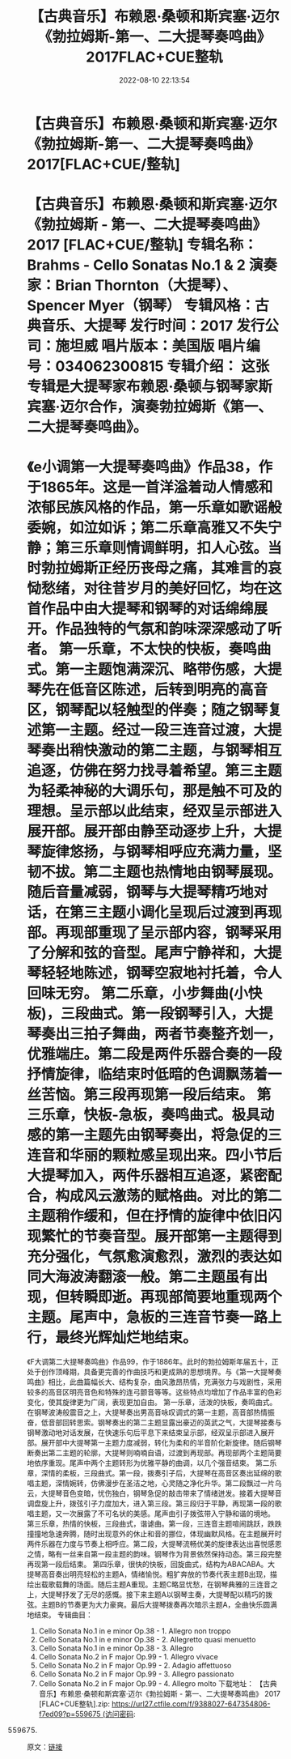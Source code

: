 ﻿---
title: 【古典音乐】布赖恩·桑顿和斯宾塞·迈尔《勃拉姆斯-第一、二大提琴奏鸣曲》2017FLAC+CUE整轨
date: 2022-08-10 22:13:54
categories: 古典音乐、新世纪、纯音雅乐
tags: 纯音雅乐
---
# 【古典音乐】布赖恩·桑顿和斯宾塞·迈尔《勃拉姆斯-第一、二大提琴奏鸣曲》2017[FLAC+CUE/整轨]

【古典音乐】布赖恩·桑顿和斯宾塞·迈尔《勃拉姆斯 - 第一、二大提琴奏鸣曲》 2017
[FLAC+CUE/整轨]
专辑名称：Brahms - Cello Sonatas No.1 & 2
演奏家：Brian Thornton（大提琴）、Spencer Myer（钢琴）
专辑风格：古典音乐、大提琴
发行时间：2017
发行公司：施坦威
唱片版本：美国版
唱片编号：034062300815
专辑介绍：
这张专辑是大提琴家布赖恩·桑顿与钢琴家斯宾塞·迈尔合作，演奏勃拉姆斯《第一、二大提琴奏鸣曲》。
=========================
《e小调第一大提琴奏鸣曲》作品38，作于1865年。这是一首洋溢着动人情感和浓郁民族风格的作品，第一乐章如歌谣般委婉，如泣如诉；第二乐章高雅又不失宁静；第三乐章则情调鲜明，扣人心弦。当时勃拉姆斯正经历丧母之痛，其难言的哀恸愁绪，对往昔岁月的美好回忆，均在这首作品中由大提琴和钢琴的对话绵绵展开。作品独特的气氛和韵味深深感动了听者。
第一乐章，不太快的快板，奏鸣曲式。第一主题饱满深沉、略带伤感，大提琴先在低音区陈述，后转到明亮的高音区，钢琴配以轻触型的伴奏；随之钢琴复述第一主题。经过一段三连音过渡，大提琴奏出稍快激动的第二主题，与钢琴相互追逐，仿佛在努力找寻着希望。第三主题为轻柔神秘的大调乐句，那是触不可及的理想。呈示部以此结束，经双呈示部进入展开部。展开部由静至动逐步上升，大提琴旋律悠扬，与钢琴相呼应充满力量，坚韧不拔。第二主题也热情地由钢琴展现。随后音量减弱，钢琴与大提琴精巧地对话，在第三主题小调化呈现后过渡到再现部。再现部重现了呈示部内容，钢琴采用了分解和弦的音型。尾声宁静祥和，大提琴轻轻地陈述，钢琴空寂地衬托着，令人回味无穷。
第二乐章，小步舞曲(小快板)，三段曲式。第一段钢琴引入，大提琴奏出三拍子舞曲，两者节奏整齐划一，优雅端庄。第二段是两件乐器合奏的一段抒情旋律，临结束时低暗的色调飘荡着一丝苦恼。第三段再现第一段后结束。
第三乐章，快板-急板，奏鸣曲式。极具动感的第一主题先由钢琴奏出，将急促的三连音和华丽的颗粒感呈现出来。四小节后大提琴加入，两件乐器相互追逐，紧密配合，构成风云激荡的赋格曲。对比的第二主题稍作缓和，但在抒情的旋律中依旧闪现繁忙的节奏音型。展开部第一主题得到充分强化，气氛愈演愈烈，激烈的表达如同大海波涛翻滚一般。第二主题虽有出现，但转瞬即逝。再现部简要地重现两个主题。尾声中，急板的三连音节奏一路上行，最终光辉灿烂地结束。
=========================
《F大调第二大提琴奏鸣曲》作品99，作于1886年。此时的勃拉姆斯年届五十，正处于创作顶峰期，具备更完善的作曲技巧和更成熟的思想境界。与《第一大提琴奏鸣曲》相比，此曲篇幅长大、结构复杂，曲风激昂热情，充满张力与戏剧性，采用较多的高音区明亮音色和特殊的连弓颤音等等。这些特点均增加了作品丰富的色彩变化，使其旋律更为广阔，表现更加自由。
第一乐章，活泼的快板，奏鸣曲式。在钢琴波涛般震音之上，大提琴奏出男高音咏叹调式的第一主题，高音部热情振奋，低音部回转思索。钢琴奏出的第二主题显露出豪迈的英武之气，大提琴接奏与钢琴激动地对话发展，在快速乐句后平息下来结束呈示部，经双呈示部进入展开部。展开部中大提琴第一主题力度减弱，转化为柔和的半音阶化新旋律。随后钢琴断奏出第二主题的轮廓，大提琴则喃喃自语，过渡到再现部。再现部两个主题简要地依序重现。尾声中两个主题转形为优雅平静的曲调，以几个强音结束。
第二乐章，深情的柔板，三段曲式。第一段，拨奏引子后，大提琴在高音区奏出延绵的歌唱主题，深情婉转，仿佛漫步在圣洁之地，心灵随之净化升华。第二段飘过一片乌云，大提琴音色变暗，忧伤独白，钢琴急促的敲击带来了情绪迸发。接着大提琴音调盘旋上升，拨弦引子力度加大，进入第三段。第三段归于平静，再现第一段的歌唱主题，又一次展露了不可名状的美感。尾声由引子拨弦带入宁静和谐的境地。
第三乐章，热情的快板，三段曲式，谐谑曲。第一段，三连音主题喧闹跳跃，跌跌撞撞地急速奔腾，随时出现意外的休止和音的挪位，体现幽默风格。在主题展开时两件乐器在力度与节奏上相呼应。第二段，大提琴流畅优美的旋律表达出喜悦感恩之情，略有一丝来自第一段主题的韵味。钢琴作为背景依然保持动态。第三段完整再现第一段后结束。
第四乐章，很快的快板，回旋曲式，结构为ABACABA。大提琴高音奏出明亮轻松的主题A，情绪愉悦。粗犷奔放的节奏代表主题B出现，描绘出载歌载舞的场面。随后主题A重现。主题C略显忧愁，在钢琴典雅的三连音之上，大提琴抒发了无尽的感慨。接下来主题A以钢琴主奏，大提琴配以精巧的拨弦。主题B的节奏更为大力豪爽。最后大提琴拨奏再次暗示主题A，全曲快乐圆满地结束。
专辑曲目：
01. Cello Sonata No.1 in e minor Op.38 - 1. Allegro non
troppo
02. Cello Sonata No.1 in e minor Op.38 - 2. Allegretto quasi
menuetto
03. Cello Sonata No.1 in e minor Op.38 - 3. Allegro
04. Cello Sonata No.2 in F major Op.99 - 1. Allegro
vivace
05. Cello Sonata No.2 in F major Op.99 - 2. Adagio
affettuoso
06. Cello Sonata No.2 in F major Op.99 - 3. Allegro
passionato
07. Cello Sonata No.2 in F major Op.99 - 4. Allegro
molto
下载地址：
【古典音乐】布赖恩·桑顿和斯宾塞·迈尔《勃拉姆斯 -
第一、二大提琴奏鸣曲》 2017 [FLAC+CUE整轨].zip: https://url27.ctfile.com/f/9388027-647354806-f7ed09?p=559675 (访问密码:
559675)
原文：[链接](https://blog.sina.com.cn/s/blog_1647c7e7601030yt6.html)